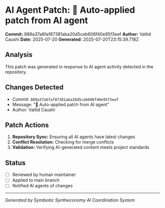 # AI Agent Patch: 🤖 Auto-applied patch from AI agent

**Commit:** 889a37a6faf87381aba20d5ceb606f40e95f3eef
**Author:** Valtid Caushi
**Date:** 2025-07-20
**Generated:** 2025-07-20T23:15:39.718Z

## Analysis

This patch was generated in response to AI agent activity detected in the repository.

## Changes Detected

- Commit: `889a37a6faf87381aba20d5ceb606f40e95f3eef`
- Message: "🤖 Auto-applied patch from AI agent"
- Author: Valtid Caushi

## Patch Actions

1. **Repository Sync:** Ensuring all AI agents have latest changes
2. **Conflict Resolution:** Checking for merge conflicts
3. **Validation:** Verifying AI-generated content meets project standards

## Status

- [ ] Reviewed by human maintainer
- [ ] Applied to main branch
- [ ] Notified AI agents of changes

---
*Generated by Symbiotic Syntheconomy AI Coordination System*
